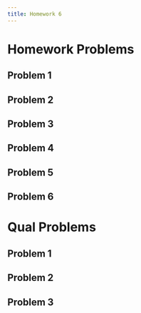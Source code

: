 ```yaml
---
title: Homework 6
---
```


# Homework Problems

## Problem 1

## Problem 2

## Problem 3

## Problem 4

## Problem 5

## Problem 6

# Qual Problems

## Problem 1

## Problem 2

## Problem 3

